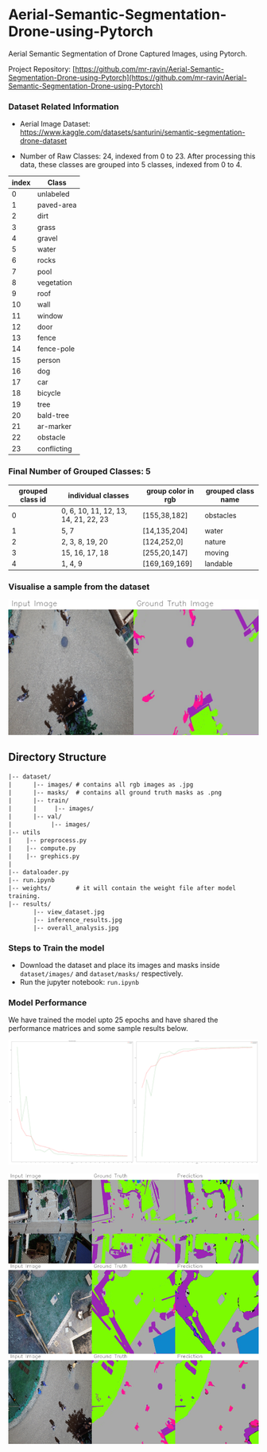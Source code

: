 # Aerial-Semantic-Segmentation-Drone-using-Pytorch
Aerial Semantic Segmentation of Drone  Captured Images, using Pytorch.

Project Repository: [https://github.com/mr-ravin/Aerial-Semantic-Segmentation-Drone-using-Pytorch](https://github.com/mr-ravin/Aerial-Semantic-Segmentation-Drone-using-Pytorch)

### Dataset Related Information

- Aerial Image Dataset: https://www.kaggle.com/datasets/santurini/semantic-segmentation-drone-dataset

- Number of Raw Classes: 24, indexed from 0 to 23. After processing this data, these classes are grouped into 5 classes, indexed from 0 to 4.

|  index | Class         |
|---------|--------------|
|    0    |  unlabeled   |
|    1    |  paved-area  |
|    2    |  dirt        |
|    3    |  grass       |
|    4    |  gravel      |
|    5    |  water       |
|    6    |  rocks       |
|    7    |  pool        |
|    8    |  vegetation  |
|    9    |  roof        |
|    10   |  wall        |
|    11   |  window      |
|    12   |  door        |
|    13   |  fence       |
|    14   |  fence-pole  |
|    15   |  person      |
|    16   |  dog         |
|    17   |  car         |
|    18   |  bicycle     |
|    19   |  tree        |
|    20   |  bald-tree   |
|    21   |  ar-marker   |
|    22   |  obstacle    |
|    23   |  conflicting |


### Final Number of Grouped Classes: 5

| grouped class id | individual classes                   | group color in rgb  | grouped class name  |
|------------------|--------------------------------------|---------------------|---------------------|
|        0         | 0, 6, 10, 11, 12, 13, 14, 21, 22, 23 |    [155,38,182]     | obstacles           |
|        1         | 5, 7                                 |    [14,135,204]     | water               |
|        2         | 2, 3, 8, 19, 20                      |    [124,252,0]      | nature              |
|        3         | 15, 16, 17, 18                       |    [255,20,147]     | moving              |
|        4         | 1, 4, 9                              |    [169,169,169]    | landable            |

### Visualise a sample from the dataset

![image](https://github.com/mr-ravin/Aerial-Semantic-Segmentation-Drone-using-Pytorch/blob/main/results/view_dataset.jpg?raw=true)

## Directory Structure
```
|-- dataset/
|      |-- images/ # contains all rgb images as .jpg
|      |-- masks/  # contains all ground truth masks as .png
|      |-- train/
|      |     |-- images/
|      |-- val/
|           |-- images/
|-- utils
|    |-- preprocess.py
|    |-- compute.py
|    |-- grephics.py
|
|-- dataloader.py
|-- run.ipynb
|-- weights/       # it will contain the weight file after model training.
|-- results/
       |-- view_dataset.jpg
       |-- inference_results.jpg
       |-- overall_analysis.jpg

```

### Steps to Train the model
- Download the dataset and place its images and masks inside `dataset/images/` and `dataset/masks/` respectively.
- Run the jupyter notebook: `run.ipynb`

### Model Performance
We have trained the model upto 25 epochs and have shared the performance matrices and some sample results below.

![image](https://github.com/mr-ravin/Aerial-Semantic-Segmentation-Drone-using-Pytorch/blob/main/results/overall_analysis.png?raw=true)


![image](https://github.com/mr-ravin/Aerial-Semantic-Segmentation-Drone-using-Pytorch/blob/main/results/inference_results.jpg?raw=true)
